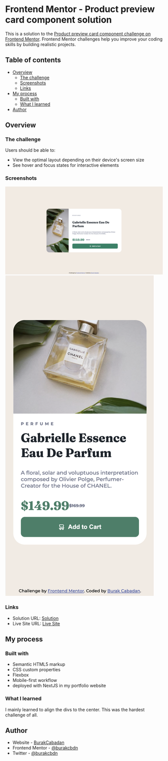 # Frontend Mentor - Product preview card component solution

This is a solution to the [Product preview card component challenge on Frontend Mentor](https://www.frontendmentor.io/challenges/product-preview-card-component-GO7UmttRfa). Frontend Mentor challenges help you improve your coding skills by building realistic projects.

## Table of contents

-   [Overview](#overview)
    -   [The challenge](#the-challenge)
    -   [Screenshots](#screenshots)
    -   [Links](#links)
-   [My process](#my-process)
    -   [Built with](#built-with)
    -   [What I learned](#what-i-learned)
-   [Author](#author)


## Overview

### The challenge

Users should be able to:

-   View the optimal layout depending on their device's screen size
-   See hover and focus states for interactive elements

### Screenshots

![](./screenshots/ss_desktop.png)
![](./screenshots/ss_mobile.png)


### Links

-   Solution URL: [Solution](https://github.com/burakcbdn/frontendmentor/tree/main/1)
-   Live Site URL: [Live Site](https://frontendmentor-peach.vercel.app/1/)

## My process

### Built with

-   Semantic HTML5 markup
-   CSS custom properties
-   Flexbox
-   Mobile-first workflow
-   deployed with NextJS in my portfolio website

### What I learned

I mainly learned to align the divs to the center. This was the hardest challenge of all.

## Author

-   Website - [BurakCabadan](https://www.your-site.com)
-   Frontend Mentor - [@burakcbdn](https://www.frontendmentor.io/profile/burakcbdn)
-   Twitter - [@burakcbdn](https://www.twitter.com/burakcbdn)
